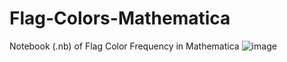 # Flag-Colors-Mathematica
Notebook (.nb) of Flag Color Frequency in Mathematica 
![image](https://user-images.githubusercontent.com/2007624/183240470-e3ebe467-2c7d-4681-9685-e8b715df4824.png)

